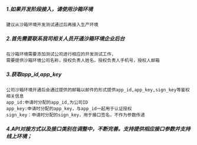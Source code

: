 
##### 1.如果开发阶段接入，请使用沙箱环境

```
建议从沙箱环境开发测试通过后再接入生产环境

```

##### 2.首先需要联系我司相关人员开通沙箱环境企业后台

```
在沙箱环境需要添加测试公司进行相应的开发测试工作，
需要提供沙箱环境公司名称，授权负责人姓名，授权负责人手机号，授权人邮箱

```

##### 3.获取app_id,app_key

```
公司沙箱环境开通后会通过提供的邮箱以邮件的形式提供app_id,app_key,sign_key等鉴权相关信息
app_id:申请时分配的app_id,为公司ID
app_key:申请时分配的app_key，与app_id一起用于认证授权
sign_key：申请时分配的sign_key，用于接口签名，不作为参数传递

```

##### 4.API对接方式以及接口类别在调整中，不断完善。支持提供相应接口参数并支持线上环境；

